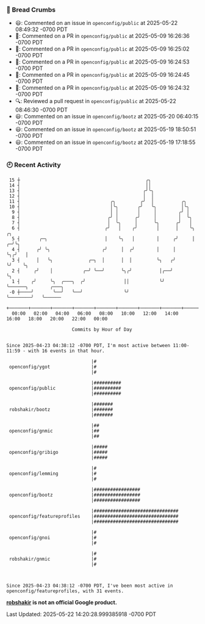 ### 🍞 Bread Crumbs

 * 😃: Commented on an issue in `openconfig/public` at 2025-05-22 08:49:32 -0700 PDT
 * 💬: Commented on a PR in  `openconfig/public` at 2025-05-09 16:26:36 -0700 PDT
 * 💬: Commented on a PR in  `openconfig/public` at 2025-05-09 16:25:02 -0700 PDT
 * 💬: Commented on a PR in  `openconfig/public` at 2025-05-09 16:24:53 -0700 PDT
 * 💬: Commented on a PR in  `openconfig/public` at 2025-05-09 16:24:45 -0700 PDT
 * 💬: Commented on a PR in  `openconfig/public` at 2025-05-09 16:24:32 -0700 PDT
 * 🔍: Reviewed a pull request in  `openconfig/public` at 2025-05-22 08:46:30 -0700 PDT
 * 😃: Commented on an issue in `openconfig/bootz` at 2025-05-20 06:40:15 -0700 PDT
 * 😃: Commented on an issue in `openconfig/bootz` at 2025-05-19 18:50:51 -0700 PDT
 * 😃: Commented on an issue in `openconfig/bootz` at 2025-05-19 17:18:55 -0700 PDT

### 🕘 Recent Activity
```
 15 ┼                                              ╭╮
 14 ┤                                              ││
 13 ┤                                             ╭╯╰╮
 12 ┤                                             │  │
 11 ┤                                 ╭╮         ╭╯  │          ╭╮
 10 ┤                                 │╰╮       ╭╯   ╰╮         │╰╮
  9 ┤                                 │ │       │     │        ╭╯ │
  8 ┤                                ╭╯ │      ╭╯     │        │  ╰╮
  7 ┤                                │  ╰╮     │      ╰╮      ╭╯   │
  6 ┤                               ╭╯   │    ╭╯       │      │    ╰╮    ╭╮
  5 ┤       ╭─╮                     │    ╰╮   │        │     ╭╯     │  ╭─╯╰╮
  4 ┤      ╭╯ ╰╮                   ╭╯     │  ╭╯        │     │      ╰╮╭╯   │
  3 ┤      │   ╰╮             ╭─╮  │      │  │         ╰╮   ╭╯       ╰╯    ╰╮
  2 ┤     ╭╯    │           ╭─╯ ╰──╯      ╰╮╭╯          │╭──╯               ╰╮
  1 ┤    ╭╯     ╰╮  ╭───╮  ╭╯              ││           ╰╯                   ╰──────╮        ╭───╮
 -0 ┼────╯       ╰──╯   ╰──╯               ╰╯                                       ╰────────╯   ╰──────
    +───────+───────+───────+───────+───────+───────+───────+───────+───────+───────+───────+───────+────
  00:00   02:00   04:00   06:00   08:00   10:00   12:00   14:00   16:00   18:00   20:00   22:00   00:00   

						Commits by Hour of Day


Since 2025-04-23 04:38:12 -0700 PDT, I'm most active between 11:00-11:59 - with 16 events in that hour.

```



```
                               |#
 openconfig/ygot               |#
                               |#

                               |##########
 openconfig/public             |##########
                               |##########

                               |#######
 robshakir/bootz               |#######
                               |#######

                               |##
 openconfig/gnmic              |##
                               |##

                               |#####
 openconfig/gribigo            |#####
                               |#####

                               |#
 openconfig/lemming            |#
                               |#

                               |#################
 openconfig/bootz              |#################
                               |#################

                               |###############################
 openconfig/featureprofiles    |###############################
                               |###############################

                               |#
 openconfig/gnoi               |#
                               |#

                               |#
 robshakir/gnmic               |#
                               |#



Since 2025-04-23 04:38:12 -0700 PDT, I've been most active in openconfig/featureprofiles, with 31 events.

```
**[robshakir](mailto:robjs@google.com) is not an official Google product.**  


Last Updated: 2025-05-22 14:20:28.999385918 -0700 PDT
